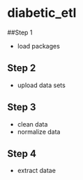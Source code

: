 # diabetic_etl
##Step 1
- load packages

## Step 2
- upload data sets

## Step 3
- clean data
- normalize data

## Step 4
- extract datae
